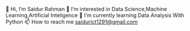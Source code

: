 👋 Hi, I’m Saidur Rahman
👀 I’m interested in Data Science,Machine Learning,Artificial Inteligence
🌱 I’m currently learning Data Analysis With Python
📫 How to reach me saidurict1291@gmail.com
  


